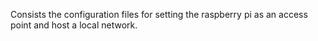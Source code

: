 Consists the configuration files for setting the raspberry pi as an access point and host a local network.
